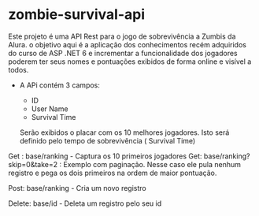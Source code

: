 # zombie-survival-api
Este projeto é uma API Rest para o jogo de sobrevivência a Zumbis da Alura. o objetivo aqui é a aplicação dos conhecimentos recém adquiridos do curso de ASP .NET 6  e incrementar a funcionalidade dos jogadores poderem ter seus nomes e pontuações exibidos de forma online e visível a todos.


- A APi contém 3 campos:
    - ID
    - User Name
    - Survival Time
    
    Serão exibidos o placar com os 10 melhores jogadores. Isto será definido pelo tempo de sobrevivência ( Survival Time)


Get : base/ranking - Captura os 10 primeiros jogadores
Get: base/ranking?skip=0&take=2 : Exemplo com paginação. Nesse caso ele pula nenhum registro e pega os dois primeiros na ordem de maior pontuação.

Post: base/ranking - Cria um novo registro

Delete: base/id - Deleta um registro pelo seu id

